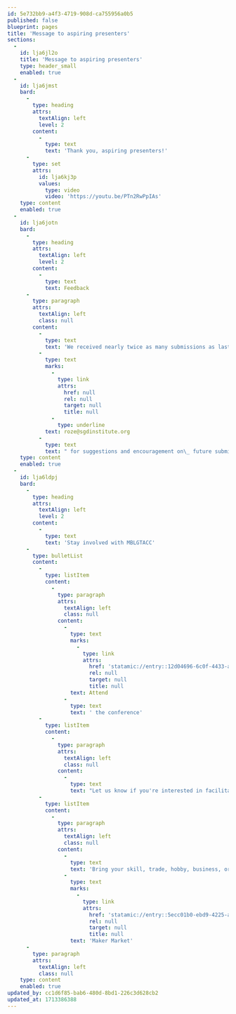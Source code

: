 ```yaml
---
id: 5e732bb9-a4f3-4719-908d-ca755956a0b5
published: false
blueprint: pages
title: 'Message to aspiring presenters'
sections:
  -
    id: lja6jl2o
    title: 'Message to aspiring presenters'
    type: header_small
    enabled: true
  -
    id: lja6jmst
    bard:
      -
        type: heading
        attrs:
          textAlign: left
          level: 2
        content:
          -
            type: text
            text: 'Thank you, aspiring presenters!'
      -
        type: set
        attrs:
          id: lja6kj3p
          values:
            type: video
            video: 'https://youtu.be/PTn2RwPpIAs'
    type: content
    enabled: true
  -
    id: lja6jotn
    bard:
      -
        type: heading
        attrs:
          textAlign: left
          level: 2
        content:
          -
            type: text
            text: Feedback
      -
        type: paragraph
        attrs:
          textAlign: left
          class: null
        content:
          -
            type: text
            text: 'We received nearly twice as many submissions as last year showcasing the incredible ideas of our communities and had to make difficult decisions to fill our limited slots. We want our submission process to be a learning experience for young LGBTQ+ folks interested in sharing their brilliance and knowledge with others. If you would like feedback on your submission, you can contact '
          -
            type: text
            marks:
              -
                type: link
                attrs:
                  href: null
                  rel: null
                  target: null
                  title: null
              -
                type: underline
            text: roze@sgdinstitute.org
          -
            type: text
            text: " for suggestions and encouragement on\_ future submissions.\_"
    type: content
    enabled: true
  -
    id: lja6ldpj
    bard:
      -
        type: heading
        attrs:
          textAlign: left
          level: 2
        content:
          -
            type: text
            text: 'Stay involved with MBLGTACC'
      -
        type: bulletList
        content:
          -
            type: listItem
            content:
              -
                type: paragraph
                attrs:
                  textAlign: left
                  class: null
                content:
                  -
                    type: text
                    marks:
                      -
                        type: link
                        attrs:
                          href: 'statamic://entry::12d04696-6c0f-4433-aa6c-499fe7572ed9'
                          rel: null
                          target: null
                          title: null
                    text: Attend
                  -
                    type: text
                    text: ' the conference'
          -
            type: listItem
            content:
              -
                type: paragraph
                attrs:
                  textAlign: left
                  class: null
                content:
                  -
                    type: text
                    text: "Let us know if you're interested in facilitating an identity forum (form forthcoming)"
          -
            type: listItem
            content:
              -
                type: paragraph
                attrs:
                  textAlign: left
                  class: null
                content:
                  -
                    type: text
                    text: 'Bring your skill, trade, hobby, business, or other creative endeavor to our '
                  -
                    type: text
                    marks:
                      -
                        type: link
                        attrs:
                          href: 'statamic://entry::5ecc01b0-ebd9-4225-a1a7-dfbb9aaa8291'
                          rel: null
                          target: null
                          title: null
                    text: 'Maker Market'
      -
        type: paragraph
        attrs:
          textAlign: left
          class: null
    type: content
    enabled: true
updated_by: cc1d6f85-bab6-480d-8bd1-226c3d628cb2
updated_at: 1713386388
---
```

